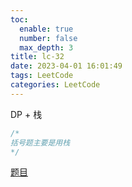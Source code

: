 ```yaml
---
toc:
  enable: true
  number: false
  max_depth: 3
title: lc-32
date: 2023-04-01 16:01:49
tags: LeetCode
categories: LeetCode
---
```


DP + 栈

```cpp
/*
括号题主要是用栈
*/
```

[题目](https://leetcode.com/problems/longest-valid-parentheses/)